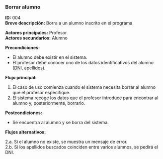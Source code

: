 ### **Borrar alumno**

**ID:** 004 <br>
**Breve descripción:** Borra a un alumno inscrito en el programa.

**Actores principales:** Profesor <br>
**Actores secundarios:** Alumno

**Precondiciones:**

+ El alumno debe existir en el sistema.
+ El profesor debe conocer uno de los datos identificativos del alumno (DNI, apellidos).

**Flujo principal:**

1. El caso de uso comienza cuando el sistema necesita borrar al alumno que el profesor especifique.
2. El sistema recoge los datos que el profesor introduce para encontrar al alumno y, posteriormente, borrarlo.

**Postcondiciones:**

+ Se encuentra al alumno y se borra del sistema.

**Flujos alternativos:**

2.a. Si el alumno no existe, se muestra un mensaje de error.<br>
2.b. Si los apellidos buscados coinciden entre varios alumnos, se pedirá el DNI.<br>
